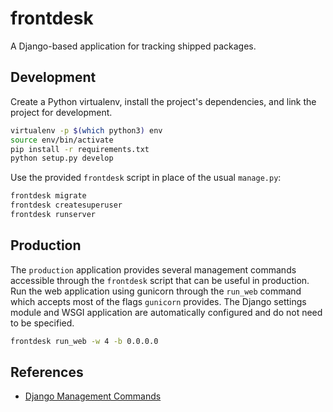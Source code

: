 # frontdesk

A Django-based application for tracking shipped packages.

## Development

Create a Python virtualenv, install the project's dependencies, and link the
project for development.

```bash
virtualenv -p $(which python3) env
source env/bin/activate
pip install -r requirements.txt
python setup.py develop
```

Use the provided `frontdesk` script in place of the usual `manage.py`:

```bash
frontdesk migrate
frontdesk createsuperuser
frontdesk runserver
```

## Production

The `production` application provides several management commands accessible
through the `frontdesk` script that can be useful in production. Run the web
application using gunicorn through the `run_web` command which accepts most of
the flags `gunicorn` provides. The Django settings module and WSGI application
are automatically configured and do not need to be specified.

```bash
frontdesk run_web -w 4 -b 0.0.0.0
```

## References

* [Django Management Commands](https://docs.djangoproject.com/en/2.2/howto/custom-management-commands/)
